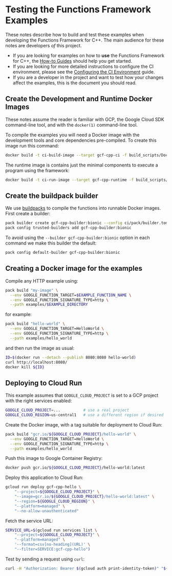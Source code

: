 # Testing the Functions Framework Examples

These notes describe how to build and test these examples when developing the
Functions Framework for C++. The main audience for these notes are developers
*of* this project.

- If you are looking for examples on how to **use** the Functions Framework for
  C++, the
  [How-to Guides](/examples/howto-guides.md) should help you get started.
- If you are looking for more detailed instructions to configure the CI
  environment, please see the
  [Configuring the CI Environment](/ci/README.md) guide.
- If you are a developer in the project and want to test how your changes affect
  the examples, this is the document you should read.

## Create the Development and Runtime Docker Images

These notes assume the reader is familiar with GCP, the Google Cloud SDK
command-line tool, and with the `docker(1)` command-line tool.

To compile the examples you will need a Docker image with the development tools
and core dependencies pre-compiled. To create this image run this command:

```sh
docker build -t ci-build-image --target gcf-cpp-ci -f build_scripts/Dockerfile .
```

The runtime image is contains just the minimal components to execute a program
using the framework:

```sh
docker build -t ci-run-image --target gcf-cpp-runtime -f build_scripts/Dockerfile build_scripts
```

## Create the buildpack builder

We use [buildpacks](https://buildpacks.io) to compile the functions into
runnable Docker images. First create a builder:

```sh
pack builder create gcf-cpp-builder:bionic --config ci/pack/builder.toml
pack config trusted-builders add gcf-cpp-builder:bionic
```

To avoid using the `--builder gcf-cpp-builder:bionic` option in each command we
make this builder the default:

```sh
pack config default-builder gcf-cpp-builder:bionic
```

## Creating a Docker image for the examples

Compile any HTTP example using:

```sh
pack build "my-image" \
  --env GOOGLE_FUNCTION_TARGET=$EXAMPLE_FUNCTION_NAME \
  --env GOOGLE_FUNCTION_SIGNATURE_TYPE=http \
  --path examples/$EXAMPLE_DIRECTORY
```

for example:

```sh
pack build "hello-world" \
  --env GOOGLE_FUNCTION_TARGET=HelloWorld \
  --env GOOGLE_FUNCTION_SIGNATURE_TYPE=http \
  --path examples/hello_world
```

and then run the image as usual:

```sh
ID=$(docker run --detach --publish 8080:8080 hello-world)
curl http://localhost:8080/
docker kill ${ID}
```

## Deploying to Cloud Run

This example assumes that `GOOGLE_CLOUD_PROJECT` is set to a GCP project with
the right services enabled:

```sh
GOOGLE_CLOUD_PROJECT=...          # use a real project
GOOGLE_CLOUD_REGION=us-central1   # use a different region if desired 
```

Create the Docker image, with a tag suitable for deployment to Cloud Run:

```sh
pack build "gcr.io/${GOOGLE_CLOUD_PROJECT}/hello-world" \
  --env GOOGLE_FUNCTION_TARGET=HelloWorld \
  --env GOOGLE_FUNCTION_SIGNATURE_TYPE=http \
  --path examples/hello_world
```

Push this image to Google Container Registry:

```sh
docker push gcr.io/${GOOGLE_CLOUD_PROJECT}/hello-world:latest
```

Deploy this application to Cloud Run:

```sh
gcloud run deploy gcf-cpp-hello \
    "--project=${GOOGLE_CLOUD_PROJECT}" \
    "--image=gcr.io/${GOOGLE_CLOUD_PROJECT}/hello-world:latest" \
    "--region=${GOOGLE_CLOUD_REGION}" \
    "--platform=managed" \
    "--no-allow-unauthenticated"
```

Fetch the service URL:

```bash
SERVICE_URL=$(gcloud run services list \
    "--project=${GOOGLE_CLOUD_PROJECT}" \
    "--platform=managed" \
    '--format=csv[no-heading](URL)' \
    "--filter=SERVICE:gcf-cpp-hello")
```

Test by sending a request using `curl`:

```bash
curl -H "Authorization: Bearer $(gcloud auth print-identity-token)" "${SERVICE_URL}"
```
